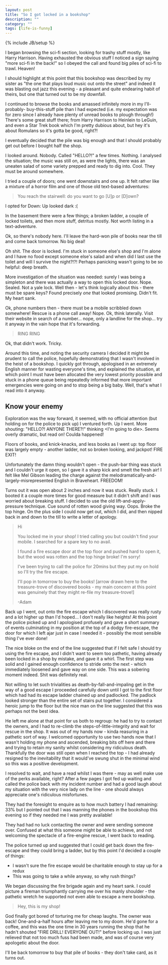 ```yaml
---
layout: post
title: "So I got locked in a bookshop"
description: ""
category: ""
tags: [life-is-funny]
---
```

{% include JB/setup %}

I began browsing the sci-fi section, looking for trashy stuff mostly, like Harry
Harrison. Having exhausted the obvious stuff I noticed a sign saying "more sci-fi
in the back!" so I obeyed the call and found big piles of sci-fi to trawl.
Heaven!

I should highlight at this point that this bookshop was described by my sister as
"the one that plays loud music out onto the street" and indeed it was blasting
out jazz this evening - a pleasant and quite endearing habit of theirs, but one
that turned out to be my downfall.

I continued to browse the books and amassed infinitely more in my I'll-probably-
buy-this-stuff pile than I had expected (i.e. my expectation was for zero since
I already have plenty of unread books to plough through!) There's some great
stuff there; from Harry Harrison to Heinlein to LeGuin, and even a Star Trek
book which I'm pretty dubious about, but hey it's about Romulans so it's gotta
be good, right?!

I eventually decided that the pile was big enough and that I should probably get
out before I bought half the shop.

I looked around. Nobody. Called "HELLO?!" a few times. Nothing. I analysed the
situation; the music was still on, as were the lights, there was an uneaten
salad of some variety prepped and ready to dig into. Cool. They must be around
somewhere.

I tried a couple of doors; one went downstairs and one up. It felt rather like
a mixture of a horror film and one of those old text-based adventures:

> You reach the stairwell: do you want to go \[U\]p or \[D\]own?

I opted for Down: Up looked dark :(

In the basement there were a few things; a broken ladder, a couple of locked
toilets, and then more stuff, detritus mostly. Not worth listing in a
text-adventure.

Ok, so there's nobody here. I'll leave the hard-won pile of books near the till
and come back tomorrow. No big deal!

Oh shit. The door is locked. I'm stuck in someone else's shop and I'm alone and
I have no food except someone else's salad and when did I last use the toilet
and will I survive the night?!?! Perhaps panicking wasn't going to be so
helpful: deep breath.

More investigation of the situation was needed: surely I was being a simpleton
and there was actually a way to open this locked door. Nope. Sealed. Not a yale
lock. Well then - let's think logically about this - there must be spare keys?
Found precisely _one_ that looked promising. Didn't fit. My heart sank.

Ok, phone numbers then - there must be a mobile scribbled down somewhere! Rescue
is a phone call away! Nope. Ok, think laterally. Visit their website in search
of a number... nope, only a landline for the shop... try it anyway in the vain
hope that it's forwarding.

> RING RING

Ok, that didn't work. Tricky.

Around this time, and noting the security camera I decided it might be prudent
to call the police, hopefully demonstrating that I wasn't involved in the heist
of a bookshop. I quickly got through, apologised in an extremely English manner
for wasting everyone's time, and explained the situation, at which point I must
have been allocated the very lowest priority possible and stuck in a phone
queue being repeatedly informed that more important emergencies were going on
and to stop being a big baby. Well, that's what I read into it anyway.

## Know your enemy
Exploration was the way forward, it seemed, with no official attention (but
holding on for the police to pick up) I ventured forth. Up I went. More
shouting: "HELLO?! ANYONE THERE?!" thinking &lt;I'm going to die&gt;. Seems
overly dramatic, but read on! Coulda happened!

Floors of books, and knick-knacks, and less books as I went up: top floor was
largely empty - another ladder, not so broken looking, and jackpot! FIRE EXIT!

Unfortunately the damn thing wouldn't open - the push-bar thing was stuck and I
couldn't urge it open, so I gave it a sharp kick and smelt the fresh air!
I felt like Mel Gibson leading the charge against the
melodramatically-and-largely-misrepresented English in Braveheart. FREEDOM!

Turns out it was open about 2 inches and now it was stuck. Really stuck. I
booted it a couple more times for good measure but it didn't shift and I was
worried about breaking stuff. I decided to use the old lift-and-apply-pressure
technique. Cue sound of rotten wood giving way. Oops. Broke the top hinge. On
the plus side I could now get out, which I did, and then nipped back in and
down to the till to write a letter of apology.

> Hi
>
> You locked me in your shop! I tried calling you but couldn't find your mobile.
> I searched for a spare key to no avail.
>
> I found a fire escape door at the top floor and pushed hard to open it, but
> the wood was rotten and the top hinge broke! I'm sorry!
>
> I've been trying to call the police for 20mins but they put my on hold so I'll
> try the fire escape.
>
> I'll pop in tomorrow to buy the books! \[arrow drawn here to the treasure-trove
> of discovered books - my main concern at this point was genuinely that they 
> might re-file my treasure-trove!\]
>
> -Adam

Back up I went, out onto the fire escape which I discovered was really rusty and
a lot higher up than I'd hoped... I don't really like heights! At this point the
police picked up and I apologised profusely and gave a short summary of events
culminating in my position at the top of a dodgy fire-escape, the door for which
I left ajar just in case I needed it - possibly the most sensible thing I've
ever done!

The nice bloke on the end of the line suggested that if I felt safe I should try
using the fire escape, and I didn't want to seem too pathetic, having already
been locked in a shop by mistake, and gave it a whirl. The first step was solid
and I gained enough confidence to stride onto the next - which immediately
loosened and gave way on one side. This was a sobering moment indeed. Shit was
definitely real.

Not willing to let such trivialities as death-by-fall-and-impaling get in the
way of a good escape I proceeded carefully down until I got to the first floor
which had had its escape ladder chained up and padlocked. The padlock looked
stronger than the entire set of stairs put together. I considered a heroic jump
to the floor but the nice man on the line suggested that this was perhaps not
the best idea.

He left me alone at that point for us both to regroup: he had to try to contact
the owners, and I had to re-climb the steps-of-little-integrity and wait for
rescue in the shop. It was out of my hands now - kinda reasuring in a pathetic
sort of way. I welcomed opportunity to use two hands now that I wasn't holding
my phone and ascended, breaking bits off here and there and trying to retain my
sanity whilst considering my ridiculous death. Thankfully the door was still
open when I reached the top - I had already resigned to the inevitability that
it would've swung shut in the minimal wind so this was a positive development.

I resolved to wait, and have a read whilst I was there - may as well make use of
the perks available, right? After a few pages I got fed up waiting and called
the police back with my incident number and had a good laugh about my situation
with the very nice lady on the line - one should always appreciate one's
ridiculous misfortunes.

They had the foresight to enquire as to how much battery I had remaining: 33%
but I pointed out that I was manning the phones in the bookshop this evening so
if they needed me I was pretty available!

They had had no luck contacting the owner and were sending someone over.
Confused at what this someone might be able to achieve, and not welcoming the
spectacle of a fire-engine rescue, I went back to reading.

The police turned up and suggested that I could get back down the fire-escape
and they could bring a ladder, but by this point I'd decided a couple of things:

- I wasn't sure the fire escape would be charitable enough to stay up for a
  redux
- This was going to take a while anyway, so why rush things?

We began discussing the fire brigade again and my heart sank. I could picture a
fireman triumphantly carrying me over his manly shoulder - the pathetic wretch
he supported not even able to escape a mere bookshop.

> Hey, this is my shop!

God finally got bored of torturing me for cheap laughs. The owner was back!
One-and-a-half hours after leaving me to my doom. He'd gone for a coffee, and
this was the one time in 30 years running the shop that he hadn't shouted "FIRE
DRILL! EVERYONE OUT!" before locking up. I was just relieved that not too much
fuss had been made, and was of course very apologetic about the door.

I'll be back tomorrow to buy that pile of books - they don't take card, as it
turns out.
